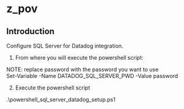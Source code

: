 # z_pov  
  
Introduction  
-  
  
Configure SQL Server for Datadog integration.  
  
1) From where you will execute the powershell script:

NOTE: replace password with the password you want to use  
Set-Variable -Name DATADOG_SQL_SERVER_PWD -Value password  
  
2) Execute the powershell script  
  
.\powershell_sql_server_datadog_setup.ps1
